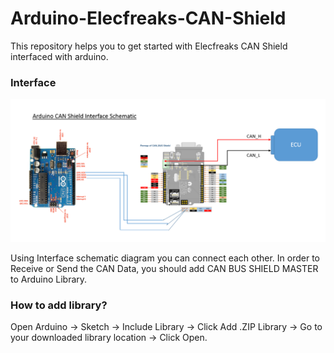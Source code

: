# Arduino-Elecfreaks-CAN-Shield
This repository helps you to get started with Elecfreaks CAN Shield interfaced with arduino.

### Interface
![Schematic](https://github.com/AasaiAlangaram/Arduino-Elecfreaks-CAN-Shield/blob/master/Interface.PNG)

Using Interface schematic diagram you can connect each other. In order to Receive or Send the CAN Data, you should add CAN BUS SHIELD MASTER to Arduino Library.

### How to add library?

Open Arduino -> Sketch -> Include Library -> Click Add .ZIP Library -> Go to your downloaded library location -> Click Open.
